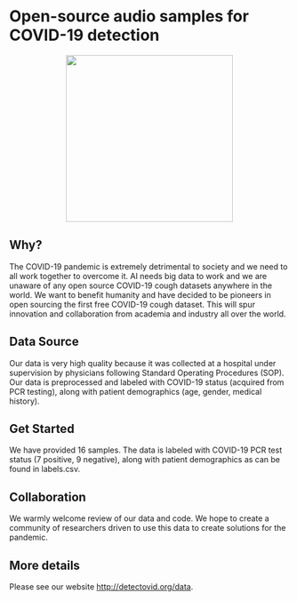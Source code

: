 # Open-source audio samples for COVID-19 detection


<p align="center">
  <img width="300" src="https://www.detectovid.org/images/logo.png">
</p>

## Why?
The COVID-19 pandemic is extremely detrimental to society and we need to all work together to overcome it. AI needs big data to work and we are unaware of any open source COVID-19 cough datasets anywhere in the world. We want to benefit humanity and have decided to be pioneers in open sourcing the first free COVID-19 cough dataset. This will spur innovation and collaboration from academia and industry all over the world.

## Data Source
Our data is very high quality because it was collected at a hospital under supervision by physicians following Standard Operating Procedures (SOP). Our data is preprocessed and labeled with COVID-19 status (acquired from PCR testing), along with patient demographics (age, gender, medical history).

## Get Started
We have provided 16 samples. The data is labeled with COVID-19 PCR test status (7 positive, 9 negative), along with patient demographics as can be found in labels.csv.
 
## Collaboration
We warmly welcome review of our data and code. We hope to create a community of researchers driven to use this data to create solutions for the pandemic.

## More details
Please see our website http://detectovid.org/data.
